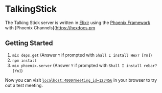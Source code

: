 # TalkingStick

The Talking Stick server is written in [Elixir](http://elixir-lang.org/) using the
[Phoenix Framework](http://www.phoenixframework.org/) with [Phoenix Channels](https://hexdocs.pm

## Getting Started

1. `mix deps.get` (Answer `Y` if prompted with `Shall I install Hex? [Yn]`)
1. `npm install`
1. `mix phoenix.server` (Answer `Y` if prompted with `Shall I install rebar? [Yn]`)

Now you can visit [`localhost:4000?meeting_id=123456`](http://localhost:4000?meeting_id=123456) in your browser
to try out a test meeting.
